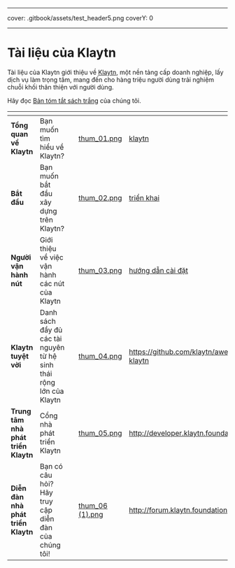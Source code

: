- - -
cover: .gitbook/assets/test_header5.png coverY: 0
- - -

# Tài liệu của Klaytn

Tài liệu của Klaytn giới thiệu về [Klaytn](http://klaytn.foundation), một nền tảng cấp doanh nghiệp, lấy dịch vụ làm trọng tâm, mang đến cho hàng triệu người dùng trải nghiệm chuỗi khối thân thiện với người dùng.

Hãy đọc [Bản tóm tắt sách trắng](https://klaytn.foundation/wp-content/uploads/Lightpaper.pdf) của chúng tôi.

<table data-view="cards"><thead><tr><th></th><th></th><th></th><th data-hidden data-card-cover data-type="files"></th><th data-hidden data-card-target data-type="content-ref"></th></tr></thead><tbody><tr><td><strong>Tổng quan về Klaytn</strong></td><td>Bạn muốn tìm hiểu về Klaytn?</td><td></td><td><a href=".gitbook/assets/thum_01.png">thum_01.png</a></td><td><a href="klaytn/">klaytn</a></td></tr><tr><td><strong>Bắt đầu</strong></td><td>Bạn muốn bắt đầu xây dựng trên Klaytn?</td><td></td><td><a href=".gitbook/assets/thum_02.png">thum_02.png</a></td><td><a href="installation-guide/deployment/">triển khai</a></td></tr><tr><td><strong>Người vận hành nút</strong></td><td>Giới thiệu về việc vận hành các nút của Klaytn</td><td></td><td><a href=".gitbook/assets/thum_03.png">thum_03.png</a></td><td><a href="installation-guide/">hướng dẫn cài đặt</a></td></tr><tr><td><strong>Klaytn tuyệt vời</strong></td><td>Danh sách đầy đủ các tài nguyên từ hệ sinh thái rộng lớn của Klaytn</td><td></td><td><a href=".gitbook/assets/thum_04.png">thum_04.png</a></td><td><a href="https://github.com/klaytn/awesome-klaytn">https://github.com/klaytn/awesome-klaytn</a></td></tr><tr><td><strong>Trung tâm nhà phát triển Klaytn</strong></td><td>Cổng nhà phát triển Klaytn</td><td></td><td><a href=".gitbook/assets/thum_05.png">thum_05.png</a></td><td><a href="http://developer.klaytn.foundation">http://developer.klaytn.foundation</a></td></tr><tr><td><strong>Diễn đàn nhà phát triển Klaytn</strong></td><td>Bạn có câu hỏi? Hãy truy cập diễn đàn của chúng tôi!</td><td></td><td><a href=".gitbook/assets/thum_06 (1).png">thum_06 (1).png</a></td><td><a href="http://forum.klaytn.foundation">http://forum.klaytn.foundation</a></td></tr></tbody></table>
